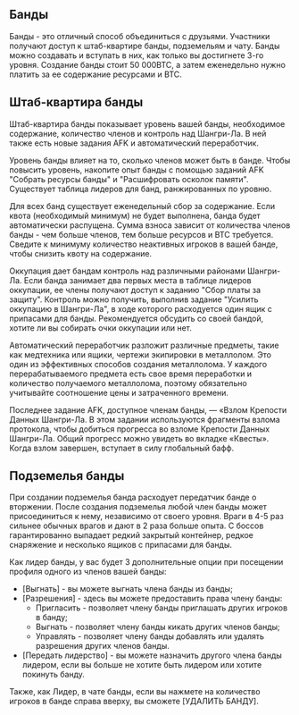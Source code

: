 ## Банды
Банды - это отличный способ объединиться с друзьями.  Участники получают доступ к штаб-квартире банды, подземельям и чату. Банды можно создавать и вступать в них, как только вы достигнете 3-го уровня.  Создание банды стоит 50 000BTC, а затем еженедельно нужно платить за ее содержание ресурсами и BTC.  

## Штаб-квартира банды
Штаб-квартира банды показывает уровень вашей банды, необходимое содержание, количество членов и контроль над Шангри-Ла.  В ней также есть новые задания AFK и автоматический переработчик.  

Уровень банды влияет на то, сколько членов может быть в банде.  Чтобы повысить уровень, накопите опыт банды с помощью заданий AFK "Собрать ресурсы банды" и "Расшифровать осколок памяти".  Существует таблица лидеров для банд, ранжированных по уровню.

Для всех банд существует еженедельный сбор за содержание. Если квота (необходимый минимум) не будет выполнена, банда будет автоматически распущена.  Сумма взноса зависит от количества членов банды - чем больше членов, тем больше ресурсов и BTC требуется. Сведите к минимуму количество неактивных игроков в вашей банде, чтобы снизить квоту на содержание.

Оккупация дает бандам контроль над различными районами Шангри-Ла.  Если банда занимает два первых места в таблице лидеров оккупации, ее члены получают доступ к заданию "Сбор платы за защиту".  Контроль можно получить, выполнив задание "Усилить оккупацию в Шангри-Ла", в ходе которого расходуется один ящик с припасами для банды.  Рекомендуется обсудить со своей бандой, хотите ли вы собирать очки оккупации или нет.

Автоматический переработчик разложит различные предметы, такие как медтехника или ящики, чертежи экипировки в металлолом. Это один из эффективных способов создания металлолома.  У каждого перерабатываемого предмета есть свое время переработки и количество получаемого металлолома, поэтому обязательно учитывайте соотношение цены и  затраченного времени. 

Последнее задание AFK, доступное членам банды, — «Взлом Крепости Данных Шангри-Ла. В этом задании используются фрагменты взлома протокола, чтобы добиться прогресса во взломе Крепости Данных Шангри-Ла. Общий прогресс можно увидеть во вкладке «Квесты». Когда взлом завершен, вступает в силу глобальный бафф.

## Подземелья банды
При создании подземелья банда расходует передатчик банде о вторжении.  После создания подземелья любой член банды может присоединиться к нему, независимо от своего уровня. Враги в 4-5 раз сильнее обычных врагов и дают в 2 раза больше опыта.  С боссов гарантированно выпадает редкий закрытый контейнер, редкое снаряжение и несколько ящиков с припасами для банды.

Как лидер банды, у вас будет 3 дополнительные опции при посещении профиля одного из членов вашей банды:
 - [Выгнать] - вы можете выгнать члена банды из банды;
 - [Разрешения] - здесь вы можете предоставить права члену банды:
   - Пригласить - позволяет члену банды приглашать других игроков в банду;
   - Выгнать - позволяет члену банды кикать других членов банды;
   - Управлять - позволяет члену банды добавлять или удалять разрешения других членов банды.
 - [Передать лидерство] - вы можете назначить другого члена банды лидером, если вы больше не хотите быть лидером или хотите покинуть банду.

Также, как Лидер, в чате банды, если вы нажмете на количество игроков в банде справа вверху, вы сможете [УДАЛИТЬ БАНДУ].
